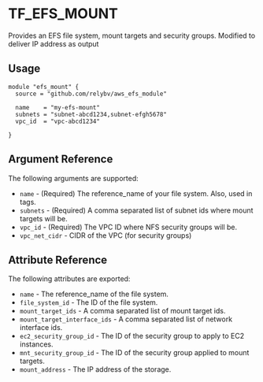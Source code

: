# TF_EFS_MOUNT

Provides an EFS file system, mount targets and security groups.
Modified to deliver IP address as output 

## Usage

```hcl
module "efs_mount" {
  source = "github.com/relybv/aws_efs_module"

  name    = "my-efs-mount"
  subnets = "subnet-abcd1234,subnet-efgh5678"
  vpc_id  = "vpc-abcd1234"

}
```

## Argument Reference

The following arguments are supported:

- ``name`` - (Required) The reference_name of your file system. Also, used in tags.
- ``subnets`` - (Required) A comma separated list of subnet ids where mount targets will be.
- ``vpc_id`` - (Required) The VPC ID where NFS security groups will be.
- ``vpc_net_cidr`` - CIDR of the VPC (for security groups)

## Attribute Reference

The following attributes are exported:

- ``name`` - The reference_name of the file system.
- ``file_system_id`` - The ID of the file system.
- ``mount_target_ids`` - A comma separated list of mount target ids.
- ``mount_target_interface_ids`` - A comma separated list of network interface ids.
- ``ec2_security_group_id`` - The ID of the security group to apply to EC2 instances.
- ``mnt_security_group_id`` - The ID of the security group applied to mount targets.
- ``mount_address`` - The IP address of the storage.


